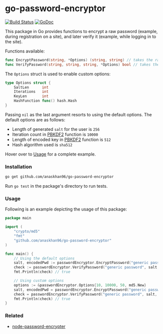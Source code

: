 # go-password-encryptor
[![Build Status](https://travis-ci.org/anaskhan96/go-password-encryptor.svg?branch=master)](https://travis-ci.org/anaskhan96/go-password-encryptor)
[![GoDoc](https://godoc.org/github.com/anaskhan96/go-password-encryptor?status.svg)](https://godoc.org/github.com/anaskhan96/go-password-encryptor)

This package in Go provides functions to encrypt a raw password (example, during registration on a site), and later verify it (example, while logging in to the site).

Functions available:
```go
func EncryptPassword(string, *Options) (string, string) // takes the raw password along with options, returns generated salt and hex encoded encrypted password
func VerifyPassword(string, string, string, *Options) bool // takes the raw password, the generated salt, and encoded password with options, and returns true or false
```

The `Options` struct is used to enable custom options:
```go
type Options struct {
	SaltLen      int
	Iterations   int
	KeyLen       int
	HashFunction func() hash.Hash
}
```
Passing `nil` as the last argument resorts to using the default options. The default options are as follows:
* Length of generated `salt` for the user is `256`
* Iteration count in [PBKDF2](https://en.wikipedia.org/wiki/PBKDF2) function is `10000`
* Length of encoded key in [PBKDF2](https://en.wikipedia.org/wiki/PBKDF2) function is `512`
* Hash algorithm used is `sha512`

Hover over to [Usage](#usage) for a complete example.

### Installation

```bash
go get github.com/anaskhan96/go-password-encryptor
```

Run `go test` in the package's directory to run tests.

### Usage

Following is an example depicting the usage of this package:

```go
package main

import (
	"crypto/md5"
	"fmt"
	"github.com/anaskhan96/go-password-encryptor"
)

func main() {
	// Using the default options
	salt, encodedPwd := passwordEncryptor.EncryptPassword("generic password", nil)
	check := passwordEncryptor.VerifyPassword("generic password", salt, encodedPwd, nil)
	fmt.Println(check) // true

	// Using custom options
	options := &passwordEncryptor.Options{10, 10000, 50, md5.New}
	salt, encodedPwd = passwordEncryptor.EncryptPassword("generic password", options)
	check = passwordEncryptor.VerifyPassword("generic password", salt, encodedPwd, options)
	fmt.Println(check) // true
}

```

### Related
* [node-password-encrypter](https://github.com/giovanniRodighiero/node-password-encrypter)
